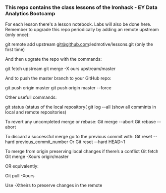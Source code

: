 ### This repo contains the class lessons of the Ironhack - EY Data Analytics Bootcamp 
For each lesson there's a lesson notebook. Labs will also be done here. 
Remember to upgrade this repo periodically by adding an remote upstream (only once):


git remote add upstream git@github.com:ledmotive/lessons.git   (only the first time)

And then upgrate the repo with the commands:

git fetch upstream
git merge -X ours upstream/master

And to push the master branch to your GitHub repo:

git push origin master
git push origin master --force


Other usefull commands:

git status  (status of the local repository(
git log --all  (show all commints in local and remote repositories)


To revert any uncompleted merge or rebase:
Git merge --abort 
Git rebase --abort

To discard a successful merge go to the previous commit with:
Git reset --hard previous_commit_number
Or
Git reset --hard HEAD~1

To merge from origin preserving local changes if there’s a conflict
Git fetch
Git merge -Xours origin/master

OR equivalently:

Git pull -Xours 

Use -Xtheirs to preserve changes in the remote 


